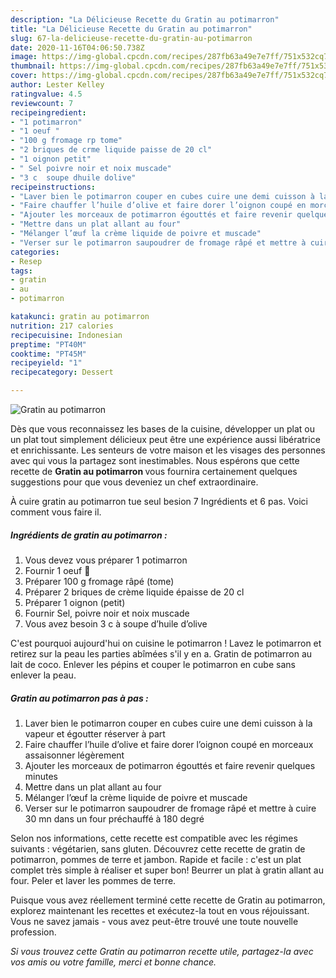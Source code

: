 ```yaml
---
description: "La Délicieuse Recette du Gratin au potimarron"
title: "La Délicieuse Recette du Gratin au potimarron"
slug: 67-la-delicieuse-recette-du-gratin-au-potimarron
date: 2020-11-16T04:06:50.738Z
image: https://img-global.cpcdn.com/recipes/287fb63a49e7e7ff/751x532cq70/gratin-au-potimarron-photo-principale-de-la-recette.jpg
thumbnail: https://img-global.cpcdn.com/recipes/287fb63a49e7e7ff/751x532cq70/gratin-au-potimarron-photo-principale-de-la-recette.jpg
cover: https://img-global.cpcdn.com/recipes/287fb63a49e7e7ff/751x532cq70/gratin-au-potimarron-photo-principale-de-la-recette.jpg
author: Lester Kelley
ratingvalue: 4.5
reviewcount: 7
recipeingredient:
- "1 potimarron"
- "1 oeuf "
- "100 g fromage rp tome"
- "2 briques de crme liquide paisse de 20 cl"
- "1 oignon petit"
- " Sel poivre noir et noix muscade"
- "3 c  soupe dhuile dolive"
recipeinstructions:
- "Laver bien le potimarron couper en cubes cuire une demi cuisson à la vapeur et égoutter réserver à part"
- "Faire chauffer l’huile d’olive et faire dorer l’oignon coupé en morceaux assaisonner légèrement"
- "Ajouter les morceaux de potimarron égouttés et faire revenir quelques minutes"
- "Mettre dans un plat allant au four"
- "Mélanger l’œuf la crème liquide de poivre et muscade"
- "Verser sur le potimarron saupoudrer de fromage râpé et mettre à cuire 30 mn dans un four préchauffé à 180 degré"
categories:
- Resep
tags:
- gratin
- au
- potimarron

katakunci: gratin au potimarron 
nutrition: 217 calories
recipecuisine: Indonesian
preptime: "PT40M"
cooktime: "PT45M"
recipeyield: "1"
recipecategory: Dessert

---
```



![Gratin au potimarron](https://img-global.cpcdn.com/recipes/287fb63a49e7e7ff/751x532cq70/gratin-au-potimarron-photo-principale-de-la-recette.jpg)

Dès que vous reconnaissez les bases de la cuisine, développer un plat ou un plat tout simplement délicieux peut être une expérience aussi libératrice et enrichissante. Les senteurs de votre maison et les visages des personnes avec qui vous la partagez sont inestimables. Nous espérons que cette recette de <strong> Gratin au potimarron </strong> vous fournira certainement quelques suggestions pour que vous deveniez un chef extraordinaire.

<!--inarticleads1-->

À cuire gratin au potimarron tue seul besion 7 Ingrédients et 6 pas. Voici comment vous faire il.

##### Ingrédients de gratin au potimarron :

1. Vous devez vous préparer 1 potimarron
1. Fournir 1 oeuf 🥚
1. Préparer 100 g fromage râpé (tome)
1. Préparer 2 briques de crème liquide épaisse de 20 cl
1. Préparer 1 oignon (petit)
1. Fournir  Sel, poivre noir et noix muscade
1. Vous avez besoin 3 c à soupe d’huile d’olive


C&#39;est pourquoi aujourd&#39;hui on cuisine le potimarron ! Lavez le potimarron et retirez sur la peau les parties abîmées s&#39;il y en a. Gratin de potimarron au lait de coco. Enlever les pépins et couper le potimarron en cube sans enlever la peau. 

<!--inarticleads2-->

##### Gratin au potimarron pas à pas :

1. Laver bien le potimarron couper en cubes cuire une demi cuisson à la vapeur et égoutter réserver à part
1. Faire chauffer l’huile d’olive et faire dorer l’oignon coupé en morceaux assaisonner légèrement
1. Ajouter les morceaux de potimarron égouttés et faire revenir quelques minutes
1. Mettre dans un plat allant au four
1. Mélanger l’œuf la crème liquide de poivre et muscade
1. Verser sur le potimarron saupoudrer de fromage râpé et mettre à cuire 30 mn dans un four préchauffé à 180 degré


Selon nos informations, cette recette est compatible avec les régimes suivants : végétarien, sans gluten. Découvrez cette recette de gratin de potimarron, pommes de terre et jambon. Rapide et facile : c&#39;est un plat complet très simple à réaliser et super bon! Beurrer un plat à gratin allant au four. Peler et laver les pommes de terre. 

<!--inarticleads1-->

<p>
Puisque vous avez réellement terminé cette recette de Gratin au potimarron, explorez maintenant les recettes et exécutez-la tout en vous réjouissant. Vous ne savez jamais - vous avez peut-être trouvé une toute nouvelle profession.
</p>

<p>
<i>Si vous trouvez cette Gratin au potimarron recette utile, partagez-la avec vos amis ou votre famille, merci et bonne chance.</i>
</p>
